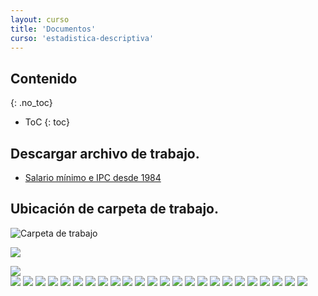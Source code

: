 ```yaml
---
layout: curso
title: 'Documentos'
curso: 'estadistica-descriptiva'
---
```


## Contenido
{: .no_toc}

* ToC
{: toc}

## Descargar archivo de trabajo.

- [Salario mínimo e IPC desde 1984](./basesdedatos/salario_minimo_IPC_Colombia.xlsx)

## Ubicación de carpeta de trabajo.

![Carpeta de trabajo](./iniR/01_Crea_Carpeta.PNG)

![](./iniR/02_Inicio_RStudio.PNG)

![](./iniR/01_Crea_Carpeta.PNG)                     
![](./iniR/02_Inicio_RStudio.PNG)
![](./iniR/03_pantalla_ini_RStudio.PNG)
![](./iniR/04_inicio_proyecto.PNG)
![](./iniR/05_ventana_nuevo_proyecto.PNG)
![](./iniR/06_bunqueda_carpeta_nuevo_proyecto.PNG)
![](./iniR/07_Ubicacion_Nuevo_Proyecto.PNG)
![](./iniR/08_Creacion_Nuevo_Proyecto.PNG)
![](./iniR/09_pantalla_incio_nuevo_proyecto.PNG)
![](./iniR/10_Inicio_RMarkdown.PNG)
![](./iniR/11_markdown_primera_vez.PNG)
![](./iniR/12_Pantalla_Inicial_RMarkdown.PNG)
![](./iniR/13_Llenar_titulo_nombre_rmarkdown.PNG)
![](./iniR/14_Pantalla_inicial_Rmarkdown_plantilla.PNG)
![](./iniR/15_Borrar_plantilla.PNG)
![](./iniR/16_Guardar_Rmarkdown.PNG)
![](./iniR/17_Guardar_Rmakdown_nombre.PNG)
![](./iniR/18_Pantalla_Inicio_codificacion.PNG)
![](./iniR/19_codificacion_ini.PNG)
![](./iniR/20_formas_de_ejecucion.PNG)
![](./iniR/21_resultado_ejecucion.PNG)
![](./iniR/22_cerrar_proyecto.PNG)
![](./iniR/23_ventana_cerrar_proyecto.PNG)
![](./iniR/24_Salir_RStudio.PNG)
![](./iniR/25_archivos_nuevos.PNG)





<!---

## Preparar una base de datos para leer en el R.

Se realizará el ejemplo del uso del R, utilizando una base de datos externa. En esta caso una base de datos en donde se registra por grupo de edad y género el número de homicidios en Colombia durante el 2014.

Inicialmente se toma el archivo en formato .xlsx o .xls y se ubica en una carpeta nueva. La premisa es que se debe ubicar la base de datos en el mismo lugar en donde se grabará el guión o código de R.

### Base de datos.

- [Homicidios en Colombia (xlsx)](./basesdedatos/HomicidiosColombia2014.xlsx)

### Crear una carpeta para la base de datos.

En este caso se creó una carpeta con el nombre de `practica1`. Y
en ese lugar se ubicó el archivo `HomicidiosColombia.xlsx`, como se muestra a continuación:

![Inicio R 03](./iniR/iniR03.png){: width="700"}

Seguidamente se abre en Excel como se muestra en la siguiente imagen:

![Inicio R 04](./iniR/iniR04.png){: width="700"}

### Guardarla en formato .csv

Se debe guardar con el formato `.csv` siguiendo la ruta de `guardar como ...` en la misma carpeta en donde está el archivo `.xlsx` y seleccionando la opción de `CSV (delimitado por comas) `, como se muestra a continuación:

![Inicio R 05](./iniR/iniR05.png){: width="700"}

En la carpeta deberán entonces mostrarse dos archivos, uno con formato `.xlsx`y otra con formato `.csv` como se muestra en la siguiente imagen. Note que ahora existe dos archivos con el mismo nombre pero tienen diferente icono (el uno representa el formato `.xlsx` y el otro `.csv`).

![Inicio R 06](./iniR/iniR06.png){: width="700"}

### Verificación del formato

Para verificar el formato en el cual está codificado el archivo `.csv` se abre con el programa `bloc de notas` y se debe mostrar como la siguiente imagen:

![Inicio R 07](./iniR/iniR07.png){: width="700"}

Note que los campos están separado por un punto y coma `(;)` y los puntos decimales se identifican por coma `(,)` (Este formato es el usual para la configuración *latinoamericana*). Si el archivo tiene un formato diferente, es decir los campos están separados por coma `(,)` y los puntos decimales se identifican por punto `(.)` entonces se deberá tener en cuenta a la hora de leer en R la base de datos (este formato se configura como un formato *aglosajón*), debido a que se requiere un cambio en el comando de lectura.

## Inicio de R

### Abrir el programa RStudio

Ya se por un enlace directo en el escritorio o por el menú de programas se puede iniciar el programa RStudio.

![Inicio R 01](./iniR/iniR01.png){: width="700"}

Aparece la pantalla del R studio.

![Inicio R 02](./iniR/iniR02.png){: width="700"}

### Crear un guión en R.

Para crear un nuevo guión o script se sigue la ruta `File > New File > R Script`

Y ahora la apariencia es la siguiente:

![Inicio R 08](./iniR/iniR08.png){: width="700"}

### Guardar un guión de R.
A continuación se sigue la ruta `File > Save as` y se graba con un nombre como `guion_homicidios_Colombia` en el mismo lugar en donde se encuentran ubicadas las bases de datos. Así como se muestra a continuación:

![Inicio R 09](./iniR/iniR09.png){: width="700"}

Entonces ahora la interfaz RStudio deberá quedar de la siguiente manera:

![Inicio R 10](./iniR/iniR10.png){: width="700"}

### Verificar la ruta el RStudio.

En la ventana de `console` de digita el siguiente comando `dir()` y luego la tecla `enter` y se mostrarán algunos nombres de archivos. En este caso **no** aparecen los nombres de los archivos de las bases de datos que se quieren leer.

![Inicio R 11](./iniR/iniR11.png){: width="700"}

### Cambiar la ruta del RStudio.
Se sigue la siguiente ruta para cambiar de carpeta o directorio de trabajo: `Session > Set Working Directory > To Source File Location` y se deberá mostar algo similar a la siguiente imagen:

![Inicio R 12](./iniR/iniR12.png){: width="700"}

### Verificar la ruta correcta en el RStudio.

De nuevo se digita en la consola el comando o instrucción `dir()` y ahora aparecerán los nombres de los archivos de las bases de datos, junto con el nombre del script como se muestra a continuación:

![Inicio R 13](./iniR/iniR13.png){: width="700"}

### Lectura de la base de datos en R.

En la ventana del guión o script se escribe el siguiente código:

{% highlight r %}
# Lectura de la base de datos de homicidios en Colombia en el 2014
homCol <- read.csv2("HomicidiosColombia2014.csv")
# Muestra la base de datos de homicidios en Colombia en el 2014
homCol
{% endhighlight %}

**Nota:** En el caso de que el formato sea el *anglosajón* en lugar de `read.csv2()` se utiliza la función `read.csv()`.

Para ejecutar el código se ubica en cada renglón y se presiona `Ctrl-Enter` y así cada línea se ejecutará una a una repitiendo la teclas `Ctrl-Enter`.

Para ejecutar **todo** el código se presiona las tecla `Ctrl-Alt-R`.

El resultado de la ejecución del código es:

![Inicio R 14](./iniR/iniR14.png){: width="700"}

### Código en el script del R.

Para realizar otras actividades, ya sean de cálcuo o gráficas se añade el código correspondiente como se muestra a continuación:

No olvidar grabar frecuentemente el código para no perder las acciones realizadas.

{% highlight r %}
# Cálculo de estadísticos de tasa de homicidios totales
with(homCol, summary(TasaT))
# Gráfica sencilla con las tasas de homicidios totales por grupo de edad
with(homCol, barplot(TasaT))
{% endhighlight %}

El resultado final se muestra en la siguiente imagen:

![Inicio R 15](./iniR/iniR15.png){: width="700"}

Si se desea terminar la sesión se procede a cerrar el programa el cual mostrará una pantalla como la siguiente:

![Inicio R 16](./iniR/iniR16.png){: width="400"}

En este caso se elige la opción `Save` para guardar el espacio de trabajo o `workspace`.

--->
